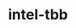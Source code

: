 ---
title: "intel-tbb"
layout: cache
categories: [package, develop]
meta: {"compilers": ["gcc@11.1.0", "gcc@11.4.0", "gcc@13.2.0", "intel-oneapi-compilers@2025.1.0"], "num_specs": 130, "num_specs_by_stack": {"data-vis-sdk": 20, "e4s": 41, "e4s-neoverse-v2": 13, "e4s-oneapi": 15, "e4s-rocm-external": 13, "hep": 13, "ml-linux-x86_64-cpu": 13, "ml-linux-x86_64-cuda": 15, "root": 130, "tutorial": 13}, "oss": ["ubuntu20.04", "ubuntu22.04", "ubuntu24.04"], "platforms": ["linux"], "stacks": ["data-vis-sdk", "e4s", "e4s-neoverse-v2", "e4s-oneapi", "e4s-rocm-external", "hep", "ml-linux-x86_64-cpu", "ml-linux-x86_64-cuda", "root", "tutorial"], "targets": ["neoverse_v2", "x86_64_v3"], "versions": ["2022.0.0"]}
spec_details: [{"compiler": "gcc@11.4.0", "hash": "23kal432jujfv4vb4mo3s4skvztlv24j", "os": "ubuntu22.04", "platform": "linux", "size": "-", "stacks": ["e4s", "root"], "target": "x86_64_v3", "variants": ["build_system=cmake", "build_type=Release", "cxxstd=default", "generator=make", "~ipo", "+shared", "+tm"], "versions": ["2022.0.0"]}, {"compiler": "gcc@11.4.0", "hash": "25nadrbea3c64f25stnikb5ilzqto7wj", "os": "ubuntu22.04", "platform": "linux", "size": "-", "stacks": ["hep", "root"], "target": "x86_64_v3", "variants": ["build_system=cmake", "build_type=Release", "cxxstd=default", "generator=make", "~ipo", "+shared", "+tm"], "versions": ["2022.0.0"]}, {"compiler": "gcc@11.4.0", "hash": "2iizxuyacjqid7u67seaf7giqa5d72ss", "os": "ubuntu22.04", "platform": "linux", "size": "-", "stacks": ["hep", "root"], "target": "x86_64_v3", "variants": ["build_system=cmake", "build_type=Release", "cxxstd=default", "generator=make", "~ipo", "+shared", "+tm"], "versions": ["2022.0.0"]}, {"compiler": "gcc@11.1.0", "hash": "2nzcgt46qnyzo46v27bkhakipt2awjgr", "os": "ubuntu20.04", "platform": "linux", "size": "-", "stacks": ["data-vis-sdk", "root"], "target": "x86_64_v3", "variants": ["build_system=cmake", "build_type=Release", "cxxstd=default", "generator=make", "~ipo", "+shared", "+tm"], "versions": ["2022.0.0"]}, {"compiler": "gcc@13.2.0", "hash": "2tdjutsivqmtqpsozo5lxmmwstywy4af", "os": "ubuntu24.04", "platform": "linux", "size": "-", "stacks": ["ml-linux-x86_64-cuda", "root"], "target": "x86_64_v3", "variants": ["build_system=cmake", "build_type=Release", "cxxstd=default", "generator=make", "~ipo", "+shared", "+tm"], "versions": ["2022.0.0"]}, {"compiler": "gcc@13.2.0", "hash": "2xike5riwxazg5jzq6rgdvjuhe7oth5q", "os": "ubuntu24.04", "platform": "linux", "size": "-", "stacks": ["ml-linux-x86_64-cuda", "root"], "target": "x86_64_v3", "variants": ["build_system=cmake", "build_type=Release", "cxxstd=default", "generator=make", "~ipo", "+shared", "+tm"], "versions": ["2022.0.0"]}, {"compiler": "gcc@11.4.0", "hash": "2ygeel6prcwr5ipbx4kynrx3xdrv5wuj", "os": "ubuntu22.04", "platform": "linux", "size": "-", "stacks": ["e4s-neoverse-v2", "root"], "target": "neoverse_v2", "variants": ["build_system=cmake", "build_type=Release", "cxxstd=default", "generator=make", "~ipo", "+shared", "+tm"], "versions": ["2022.0.0"]}, {"compiler": "intel-oneapi-compilers@2025.1.0", "hash": "33ctdaba3vgiqf4pffwnhzthyakrzv7x", "os": "ubuntu22.04", "platform": "linux", "size": "-", "stacks": ["e4s-oneapi", "root"], "target": "x86_64_v3", "variants": ["build_system=cmake", "build_type=Release", "cxxstd=default", "generator=make", "~ipo", "+shared", "+tm"], "versions": ["2022.0.0"]}, {"compiler": "gcc@11.4.0", "hash": "37ved2pkwt3iyvlq524cucelfog4igmc", "os": "ubuntu22.04", "platform": "linux", "size": "-", "stacks": ["e4s", "root"], "target": "x86_64_v3", "variants": ["build_system=cmake", "build_type=Release", "cxxstd=default", "generator=make", "~ipo", "+shared", "+tm"], "versions": ["2022.0.0"]}, {"compiler": "gcc@11.1.0", "hash": "4ahdtdpw3phpz4llrkq4iimkqtvatv7z", "os": "ubuntu20.04", "platform": "linux", "size": "-", "stacks": ["data-vis-sdk", "root"], "target": "x86_64_v3", "variants": ["build_system=cmake", "build_type=Release", "cxxstd=default", "generator=make", "~ipo", "+shared", "+tm"], "versions": ["2022.0.0"]}, {"compiler": "gcc@11.4.0", "hash": "4i2wqgttkgu6jlmd5sin35s2t5smrezp", "os": "ubuntu22.04", "platform": "linux", "size": "-", "stacks": ["hep", "root"], "target": "x86_64_v3", "variants": ["build_system=cmake", "build_type=Release", "cxxstd=default", "generator=make", "~ipo", "+shared", "+tm"], "versions": ["2022.0.0"]}, {"compiler": "gcc@11.4.0", "hash": "5qwwchchrmqmxri5fcnnu22pxpd32jgv", "os": "ubuntu22.04", "platform": "linux", "size": "-", "stacks": ["e4s", "root"], "target": "x86_64_v3", "variants": ["build_system=cmake", "build_type=Release", "cxxstd=default", "generator=make", "~ipo", "+shared", "+tm"], "versions": ["2022.0.0"]}, {"compiler": "gcc@11.1.0", "hash": "5rqjchwrevbtu4jpu2m42gnhbn3voovi", "os": "ubuntu20.04", "platform": "linux", "size": "-", "stacks": ["data-vis-sdk", "root"], "target": "x86_64_v3", "variants": ["build_system=cmake", "build_type=Release", "cxxstd=default", "generator=make", "~ipo", "+shared", "+tm"], "versions": ["2022.0.0"]}, {"compiler": "gcc@11.4.0", "hash": "6eynvoofzqd5fx7lzillfy7woohb4yky", "os": "ubuntu22.04", "platform": "linux", "size": "-", "stacks": ["e4s-neoverse-v2", "root"], "target": "neoverse_v2", "variants": ["build_system=cmake", "build_type=Release", "cxxstd=default", "generator=make", "~ipo", "+shared", "+tm"], "versions": ["2022.0.0"]}, {"compiler": "intel-oneapi-compilers@2025.1.0", "hash": "6fmq3ybhq67sawlxh4bnfxxq3lyugnxq", "os": "ubuntu22.04", "platform": "linux", "size": "-", "stacks": ["e4s-oneapi", "root"], "target": "x86_64_v3", "variants": ["build_system=cmake", "build_type=Release", "cxxstd=default", "generator=make", "~ipo", "+shared", "+tm"], "versions": ["2022.0.0"]}, {"compiler": "gcc@13.2.0", "hash": "6gvslcl2aybubzb2wo5yjdu3unvlqyv5", "os": "ubuntu24.04", "platform": "linux", "size": "-", "stacks": ["ml-linux-x86_64-cuda", "root"], "target": "x86_64_v3", "variants": ["build_system=cmake", "build_type=Release", "cxxstd=default", "generator=make", "~ipo", "+shared", "+tm"], "versions": ["2022.0.0"]}, {"compiler": "gcc@11.4.0", "hash": "6ic4fmhytfzi373l5tlnfaond7v4d5ah", "os": "ubuntu22.04", "platform": "linux", "size": "-", "stacks": ["e4s", "root"], "target": "x86_64_v3", "variants": ["build_system=cmake", "build_type=Release", "cxxstd=default", "generator=make", "~ipo", "+shared", "+tm"], "versions": ["2022.0.0"]}, {"compiler": "gcc@13.2.0", "hash": "6mx7yhkvkbrnqgc3yostl4c7zzobaz4s", "os": "ubuntu24.04", "platform": "linux", "size": "-", "stacks": ["ml-linux-x86_64-cpu", "root"], "target": "x86_64_v3", "variants": ["build_system=cmake", "build_type=Release", "cxxstd=default", "generator=make", "~ipo", "+shared", "+tm"], "versions": ["2022.0.0"]}, {"compiler": "gcc@11.4.0", "hash": "6yjxlcjrk7vde7p3lfnayqebank3hjxc", "os": "ubuntu22.04", "platform": "linux", "size": "-", "stacks": ["e4s", "root"], "target": "x86_64_v3", "variants": ["build_system=cmake", "build_type=Release", "cxxstd=default", "generator=make", "~ipo", "+shared", "+tm"], "versions": ["2022.0.0"]}, {"compiler": "gcc@13.2.0", "hash": "72xgctuzxjpl5v2aeehznelpyblvawvy", "os": "ubuntu24.04", "platform": "linux", "size": "-", "stacks": ["ml-linux-x86_64-cuda", "root"], "target": "x86_64_v3", "variants": ["build_system=cmake", "build_type=Release", "cxxstd=default", "generator=make", "~ipo", "+shared", "+tm"], "versions": ["2022.0.0"]}, {"compiler": "gcc@11.4.0", "hash": "73k7wgbxn5humdwl7vbbsmvzrtlz7up4", "os": "ubuntu22.04", "platform": "linux", "size": "-", "stacks": ["e4s", "e4s-rocm-external", "root", "tutorial"], "target": "x86_64_v3", "variants": ["build_system=cmake", "build_type=Release", "cxxstd=default", "generator=make", "~ipo", "+shared", "+tm"], "versions": ["2022.0.0"]}, {"compiler": "gcc@11.1.0", "hash": "7o3pjey554fzcbhhgyycxfwjy3lxjeum", "os": "ubuntu20.04", "platform": "linux", "size": "-", "stacks": ["data-vis-sdk", "root"], "target": "x86_64_v3", "variants": ["build_system=cmake", "build_type=Release", "cxxstd=default", "generator=make", "~ipo", "+shared", "+tm"], "versions": ["2022.0.0"]}, {"compiler": "gcc@11.4.0", "hash": "7obcwlbbz662caqckhw4xzp372gloxy5", "os": "ubuntu22.04", "platform": "linux", "size": "-", "stacks": ["e4s", "root"], "target": "x86_64_v3", "variants": ["build_system=cmake", "build_type=Release", "cxxstd=default", "generator=make", "~ipo", "+shared", "+tm"], "versions": ["2022.0.0"]}, {"compiler": "gcc@11.4.0", "hash": "a2tg4aas253f6zauzjfkcyn556btnhn2", "os": "ubuntu22.04", "platform": "linux", "size": "-", "stacks": ["e4s", "root"], "target": "x86_64_v3", "variants": ["build_system=cmake", "build_type=Release", "cxxstd=default", "generator=make", "~ipo", "+shared", "+tm"], "versions": ["2022.0.0"]}, {"compiler": "gcc@11.4.0", "hash": "aguk5z6g5wgr55tzpa7bi6huuvxs2v2h", "os": "ubuntu22.04", "platform": "linux", "size": "-", "stacks": ["e4s", "e4s-rocm-external", "root", "tutorial"], "target": "x86_64_v3", "variants": ["build_system=cmake", "build_type=Release", "cxxstd=default", "generator=make", "~ipo", "+shared", "+tm"], "versions": ["2022.0.0"]}, {"compiler": "gcc@11.4.0", "hash": "amryawtsr4a2jud6zodfqhpihuvwe7g4", "os": "ubuntu22.04", "platform": "linux", "size": "-", "stacks": ["e4s", "root"], "target": "x86_64_v3", "variants": ["build_system=cmake", "build_type=Release", "cxxstd=default", "generator=make", "~ipo", "+shared", "+tm"], "versions": ["2022.0.0"]}, {"compiler": "gcc@11.1.0", "hash": "b3yyryriqzdgy5cehqibccfjopl7jsu3", "os": "ubuntu20.04", "platform": "linux", "size": "-", "stacks": ["data-vis-sdk", "root"], "target": "x86_64_v3", "variants": ["build_system=cmake", "build_type=Release", "cxxstd=default", "generator=make", "~ipo", "+shared", "+tm"], "versions": ["2022.0.0"]}, {"compiler": "gcc@11.4.0", "hash": "bgw7emx2tkdqjosqmgcv2bul3pdb47pj", "os": "ubuntu22.04", "platform": "linux", "size": "-", "stacks": ["e4s-neoverse-v2", "root"], "target": "neoverse_v2", "variants": ["build_system=cmake", "build_type=Release", "cxxstd=default", "generator=make", "~ipo", "+shared", "+tm"], "versions": ["2022.0.0"]}, {"compiler": "gcc@13.2.0", "hash": "bhfngpqa4dyqrxyoz2uzvszhpm5cndbu", "os": "ubuntu24.04", "platform": "linux", "size": "-", "stacks": ["ml-linux-x86_64-cpu", "root"], "target": "x86_64_v3", "variants": ["build_system=cmake", "build_type=Release", "cxxstd=default", "generator=make", "~ipo", "+shared", "+tm"], "versions": ["2022.0.0"]}, {"compiler": "gcc@11.4.0", "hash": "bm2zptdbmkykh2rqjuqmwefgt5inmtjd", "os": "ubuntu22.04", "platform": "linux", "size": "-", "stacks": ["e4s", "root"], "target": "x86_64_v3", "variants": ["build_system=cmake", "build_type=Release", "cxxstd=default", "generator=make", "~ipo", "+shared", "+tm"], "versions": ["2022.0.0"]}, {"compiler": "gcc@11.4.0", "hash": "bm7e5wpdirsmpacsbdudgmzgfnci37wh", "os": "ubuntu22.04", "platform": "linux", "size": "-", "stacks": ["hep", "root"], "target": "x86_64_v3", "variants": ["build_system=cmake", "build_type=Release", "cxxstd=default", "generator=make", "~ipo", "+shared", "+tm"], "versions": ["2022.0.0"]}, {"compiler": "gcc@11.4.0", "hash": "bte6oq3smwpq5njp3i4avxgqzh56ooxg", "os": "ubuntu22.04", "platform": "linux", "size": "-", "stacks": ["e4s-neoverse-v2", "root"], "target": "neoverse_v2", "variants": ["build_system=cmake", "build_type=Release", "cxxstd=default", "generator=make", "~ipo", "+shared", "+tm"], "versions": ["2022.0.0"]}, {"compiler": "gcc@11.4.0", "hash": "c6m6hw2jjlxz23k7e3rahyxuz25apg3l", "os": "ubuntu22.04", "platform": "linux", "size": "-", "stacks": ["e4s", "e4s-rocm-external", "root", "tutorial"], "target": "x86_64_v3", "variants": ["build_system=cmake", "build_type=Release", "cxxstd=default", "generator=make", "~ipo", "+shared", "+tm"], "versions": ["2022.0.0"]}, {"compiler": "gcc@11.4.0", "hash": "crrrxbkeyxs6amtkzaxbae3bgyuu7cxj", "os": "ubuntu22.04", "platform": "linux", "size": "-", "stacks": ["hep", "root"], "target": "x86_64_v3", "variants": ["build_system=cmake", "build_type=Release", "cxxstd=default", "generator=make", "~ipo", "+shared", "+tm"], "versions": ["2022.0.0"]}, {"compiler": "gcc@11.4.0", "hash": "ddzp76kmsjg47k5e5ny5wzaxxoxecxlx", "os": "ubuntu22.04", "platform": "linux", "size": "-", "stacks": ["hep", "root"], "target": "x86_64_v3", "variants": ["build_system=cmake", "build_type=Release", "cxxstd=default", "generator=make", "~ipo", "+shared", "+tm"], "versions": ["2022.0.0"]}, {"compiler": "gcc@11.4.0", "hash": "deugmsrw2izicaqz7kda4qbtnril5r7u", "os": "ubuntu22.04", "platform": "linux", "size": "-", "stacks": ["e4s", "root"], "target": "x86_64_v3", "variants": ["build_system=cmake", "build_type=Release", "cxxstd=default", "generator=make", "~ipo", "+shared", "+tm"], "versions": ["2022.0.0"]}, {"compiler": "intel-oneapi-compilers@2025.1.0", "hash": "dpaw6leye4qelcz5btpuh3ukbqpp6ioc", "os": "ubuntu22.04", "platform": "linux", "size": "-", "stacks": ["e4s-oneapi", "root"], "target": "x86_64_v3", "variants": ["build_system=cmake", "build_type=Release", "cxxstd=default", "generator=make", "~ipo", "+shared", "+tm"], "versions": ["2022.0.0"]}, {"compiler": "gcc@11.1.0", "hash": "eemoxjyq4xmzjrv4pql62bloiadwbd36", "os": "ubuntu20.04", "platform": "linux", "size": "-", "stacks": ["data-vis-sdk", "root"], "target": "x86_64_v3", "variants": ["build_system=cmake", "build_type=Release", "cxxstd=default", "generator=make", "~ipo", "+shared", "+tm"], "versions": ["2022.0.0"]}, {"compiler": "gcc@13.2.0", "hash": "eohh2yc2gqtgjhgqh7xtoqb43yfri4z5", "os": "ubuntu24.04", "platform": "linux", "size": "-", "stacks": ["ml-linux-x86_64-cuda", "root"], "target": "x86_64_v3", "variants": ["build_system=cmake", "build_type=Release", "cxxstd=default", "generator=make", "~ipo", "+shared", "+tm"], "versions": ["2022.0.0"]}, {"compiler": "gcc@11.1.0", "hash": "fnt3gqqbrh5bwfhnetu45cxnwcv5arwf", "os": "ubuntu20.04", "platform": "linux", "size": "-", "stacks": ["data-vis-sdk", "root"], "target": "x86_64_v3", "variants": ["build_system=cmake", "build_type=Release", "cxxstd=default", "generator=make", "~ipo", "+shared", "+tm"], "versions": ["2022.0.0"]}, {"compiler": "gcc@13.2.0", "hash": "g5ujkzkpewdr5uxupk7c2wtxnpce5nx5", "os": "ubuntu24.04", "platform": "linux", "size": "-", "stacks": ["ml-linux-x86_64-cuda", "root"], "target": "x86_64_v3", "variants": ["build_system=cmake", "build_type=Release", "cxxstd=default", "generator=make", "~ipo", "+shared", "+tm"], "versions": ["2022.0.0"]}, {"compiler": "gcc@11.4.0", "hash": "gqn5rhj66xfsny3mccpxoijp4pozz3ke", "os": "ubuntu22.04", "platform": "linux", "size": "-", "stacks": ["e4s", "e4s-rocm-external", "root", "tutorial"], "target": "x86_64_v3", "variants": ["build_system=cmake", "build_type=Release", "cxxstd=default", "generator=make", "~ipo", "+shared", "+tm"], "versions": ["2022.0.0"]}, {"compiler": "intel-oneapi-compilers@2025.1.0", "hash": "hean537vnqn7zn3febuzb2mmzgcnmbvy", "os": "ubuntu22.04", "platform": "linux", "size": "-", "stacks": ["e4s-oneapi", "root"], "target": "x86_64_v3", "variants": ["build_system=cmake", "build_type=Release", "cxxstd=default", "generator=make", "~ipo", "+shared", "+tm"], "versions": ["2022.0.0"]}, {"compiler": "gcc@11.4.0", "hash": "hjmbssa6mq6hcdtmnmeblpyloomtif6c", "os": "ubuntu22.04", "platform": "linux", "size": "-", "stacks": ["e4s", "root"], "target": "x86_64_v3", "variants": ["build_system=cmake", "build_type=Release", "cxxstd=default", "generator=make", "~ipo", "+shared", "+tm"], "versions": ["2022.0.0"]}, {"compiler": "gcc@11.4.0", "hash": "ho7pswxddxms3wlixzemzqjpv3gybldw", "os": "ubuntu22.04", "platform": "linux", "size": "-", "stacks": ["hep", "root"], "target": "x86_64_v3", "variants": ["build_system=cmake", "build_type=Release", "cxxstd=default", "generator=make", "~ipo", "+shared", "+tm"], "versions": ["2022.0.0"]}, {"compiler": "gcc@11.4.0", "hash": "hoaykdu6suhrwv4bgvuzzghojjr2tprn", "os": "ubuntu22.04", "platform": "linux", "size": "-", "stacks": ["e4s", "e4s-rocm-external", "root", "tutorial"], "target": "x86_64_v3", "variants": ["build_system=cmake", "build_type=Release", "cxxstd=default", "generator=make", "~ipo", "+shared", "+tm"], "versions": ["2022.0.0"]}, {"compiler": "intel-oneapi-compilers@2025.1.0", "hash": "hqp7pknlaqkj3xkfjmu4vm4ezy2p2z3k", "os": "ubuntu22.04", "platform": "linux", "size": "-", "stacks": ["e4s-oneapi", "root"], "target": "x86_64_v3", "variants": ["build_system=cmake", "build_type=Release", "cxxstd=default", "generator=make", "~ipo", "+shared", "+tm"], "versions": ["2022.0.0"]}, {"compiler": "gcc@11.4.0", "hash": "hs4hjoutdacyl6kxeoaibdssj4kieent", "os": "ubuntu22.04", "platform": "linux", "size": "-", "stacks": ["e4s", "e4s-rocm-external", "root", "tutorial"], "target": "x86_64_v3", "variants": ["build_system=cmake", "build_type=Release", "cxxstd=default", "generator=make", "~ipo", "+shared", "+tm"], "versions": ["2022.0.0"]}, {"compiler": "gcc@11.4.0", "hash": "inayjuyhf4ncamciemunfhoazib3bajk", "os": "ubuntu22.04", "platform": "linux", "size": "-", "stacks": ["e4s", "root"], "target": "x86_64_v3", "variants": ["build_system=cmake", "build_type=Release", "cxxstd=default", "generator=make", "~ipo", "+shared", "+tm"], "versions": ["2022.0.0"]}, {"compiler": "gcc@13.2.0", "hash": "iqondpulppsqgv3ntgprpuahskmhn5fj", "os": "ubuntu24.04", "platform": "linux", "size": "-", "stacks": ["ml-linux-x86_64-cpu", "root"], "target": "x86_64_v3", "variants": ["build_system=cmake", "build_type=Release", "cxxstd=default", "generator=make", "~ipo", "+shared", "+tm"], "versions": ["2022.0.0"]}, {"compiler": "gcc@11.4.0", "hash": "j3bghae3nws37yfrqvshyncx27u3jyhq", "os": "ubuntu22.04", "platform": "linux", "size": "-", "stacks": ["e4s", "e4s-rocm-external", "root", "tutorial"], "target": "x86_64_v3", "variants": ["build_system=cmake", "build_type=Release", "cxxstd=default", "generator=make", "~ipo", "+shared", "+tm"], "versions": ["2022.0.0"]}, {"compiler": "intel-oneapi-compilers@2025.1.0", "hash": "j7irohqa4gm3oraycwbohih3k4ei5ejv", "os": "ubuntu22.04", "platform": "linux", "size": "-", "stacks": ["e4s-oneapi", "root"], "target": "x86_64_v3", "variants": ["build_system=cmake", "build_type=Release", "cxxstd=default", "generator=make", "~ipo", "+shared", "+tm"], "versions": ["2022.0.0"]}, {"compiler": "gcc@13.2.0", "hash": "jc54ex5loo2wxldrqv77hrsyuskxee32", "os": "ubuntu24.04", "platform": "linux", "size": "-", "stacks": ["ml-linux-x86_64-cuda", "root"], "target": "x86_64_v3", "variants": ["build_system=cmake", "build_type=Release", "cxxstd=default", "generator=make", "~ipo", "+shared", "+tm"], "versions": ["2022.0.0"]}, {"compiler": "gcc@11.1.0", "hash": "jdotbabittwp3jxwb7un7v22ycjqqkb4", "os": "ubuntu20.04", "platform": "linux", "size": "-", "stacks": ["data-vis-sdk", "root"], "target": "x86_64_v3", "variants": ["build_system=cmake", "build_type=Release", "cxxstd=default", "generator=make", "~ipo", "+shared", "+tm"], "versions": ["2022.0.0"]}, {"compiler": "gcc@11.4.0", "hash": "jeyvm6hb4wjh5ss2whqyrxs623d23idm", "os": "ubuntu22.04", "platform": "linux", "size": "-", "stacks": ["e4s", "root"], "target": "x86_64_v3", "variants": ["build_system=cmake", "build_type=Release", "cxxstd=default", "generator=make", "~ipo", "+shared", "+tm"], "versions": ["2022.0.0"]}, {"compiler": "gcc@13.2.0", "hash": "jpnygjipdfxfmb2pe5q7jhvaqg3q2fje", "os": "ubuntu24.04", "platform": "linux", "size": "-", "stacks": ["ml-linux-x86_64-cpu", "root"], "target": "x86_64_v3", "variants": ["build_system=cmake", "build_type=Release", "cxxstd=default", "generator=make", "~ipo", "+shared", "+tm"], "versions": ["2022.0.0"]}, {"compiler": "gcc@11.4.0", "hash": "k5wfawtnscdp723xjxgtat4nvcxhf2wb", "os": "ubuntu22.04", "platform": "linux", "size": "-", "stacks": ["e4s", "e4s-rocm-external", "root", "tutorial"], "target": "x86_64_v3", "variants": ["build_system=cmake", "build_type=Release", "cxxstd=default", "generator=make", "~ipo", "+shared", "+tm"], "versions": ["2022.0.0"]}, {"compiler": "intel-oneapi-compilers@2025.1.0", "hash": "kf5t2p7fdlq2cbzlqvzdrcomzytbba73", "os": "ubuntu22.04", "platform": "linux", "size": "-", "stacks": ["e4s-oneapi", "root"], "target": "x86_64_v3", "variants": ["build_system=cmake", "build_type=Release", "cxxstd=default", "generator=make", "~ipo", "+shared", "+tm"], "versions": ["2022.0.0"]}, {"compiler": "gcc@11.1.0", "hash": "km42q2f6bs2d6ytckf2iz3nuoos2esrq", "os": "ubuntu20.04", "platform": "linux", "size": "-", "stacks": ["data-vis-sdk", "root"], "target": "x86_64_v3", "variants": ["build_system=cmake", "build_type=Release", "cxxstd=default", "generator=make", "~ipo", "+shared", "+tm"], "versions": ["2022.0.0"]}, {"compiler": "gcc@11.1.0", "hash": "kmvcm5u4tnwukbgm5viyb3uzpniwzpfd", "os": "ubuntu20.04", "platform": "linux", "size": "-", "stacks": ["data-vis-sdk", "root"], "target": "x86_64_v3", "variants": ["build_system=cmake", "build_type=Release", "cxxstd=default", "generator=make", "~ipo", "+shared", "+tm"], "versions": ["2022.0.0"]}, {"compiler": "gcc@11.1.0", "hash": "kn36rvh2sihtgvprxhx5dvzhxf6ua37e", "os": "ubuntu20.04", "platform": "linux", "size": "-", "stacks": ["data-vis-sdk", "root"], "target": "x86_64_v3", "variants": ["build_system=cmake", "build_type=Release", "cxxstd=default", "generator=make", "~ipo", "+shared", "+tm"], "versions": ["2022.0.0"]}, {"compiler": "gcc@13.2.0", "hash": "kt3tof4fyj7npwnmibcmp2hlpmn2nutb", "os": "ubuntu24.04", "platform": "linux", "size": "-", "stacks": ["ml-linux-x86_64-cpu", "root"], "target": "x86_64_v3", "variants": ["build_system=cmake", "build_type=Release", "cxxstd=default", "generator=make", "~ipo", "+shared", "+tm"], "versions": ["2022.0.0"]}, {"compiler": "gcc@11.1.0", "hash": "l2bidfwblyeelsgt5rq4odgt6lk7w3vr", "os": "ubuntu20.04", "platform": "linux", "size": "-", "stacks": ["data-vis-sdk", "root"], "target": "x86_64_v3", "variants": ["build_system=cmake", "build_type=Release", "cxxstd=default", "generator=make", "~ipo", "+shared", "+tm"], "versions": ["2022.0.0"]}, {"compiler": "gcc@13.2.0", "hash": "l6lmplmugxdgszkro5v5kjddbyqizf3o", "os": "ubuntu24.04", "platform": "linux", "size": "-", "stacks": ["ml-linux-x86_64-cpu", "root"], "target": "x86_64_v3", "variants": ["build_system=cmake", "build_type=Release", "cxxstd=default", "generator=make", "~ipo", "+shared", "+tm"], "versions": ["2022.0.0"]}, {"compiler": "gcc@13.2.0", "hash": "lfnrhu5654ikso3gbrkwls7onugdtlrb", "os": "ubuntu24.04", "platform": "linux", "size": "-", "stacks": ["ml-linux-x86_64-cpu", "root"], "target": "x86_64_v3", "variants": ["build_system=cmake", "build_type=Release", "cxxstd=default", "generator=make", "~ipo", "+shared", "+tm"], "versions": ["2022.0.0"]}, {"compiler": "gcc@11.4.0", "hash": "ligizussssdcmwdsfuxt32srqv5ctkb3", "os": "ubuntu22.04", "platform": "linux", "size": "-", "stacks": ["hep", "root"], "target": "x86_64_v3", "variants": ["build_system=cmake", "build_type=Release", "cxxstd=default", "generator=make", "~ipo", "+shared", "+tm"], "versions": ["2022.0.0"]}, {"compiler": "gcc@11.4.0", "hash": "ljfsw7mfshjfvp5kkmff5gmpqkcgfkup", "os": "ubuntu22.04", "platform": "linux", "size": "-", "stacks": ["e4s", "e4s-rocm-external", "root", "tutorial"], "target": "x86_64_v3", "variants": ["build_system=cmake", "build_type=Release", "cxxstd=default", "generator=make", "~ipo", "+shared", "+tm"], "versions": ["2022.0.0"]}, {"compiler": "gcc@11.4.0", "hash": "lm2v3ibk3xcfk74gu4ruuin72jl3c6ta", "os": "ubuntu22.04", "platform": "linux", "size": "-", "stacks": ["e4s-neoverse-v2", "root"], "target": "neoverse_v2", "variants": ["build_system=cmake", "build_type=Release", "cxxstd=default", "generator=make", "~ipo", "+shared", "+tm"], "versions": ["2022.0.0"]}, {"compiler": "gcc@11.4.0", "hash": "lqrxdf2icudluykp4e6nyhfaeywlaods", "os": "ubuntu22.04", "platform": "linux", "size": "-", "stacks": ["e4s-neoverse-v2", "root"], "target": "neoverse_v2", "variants": ["build_system=cmake", "build_type=Release", "cxxstd=default", "generator=make", "~ipo", "+shared", "+tm"], "versions": ["2022.0.0"]}, {"compiler": "intel-oneapi-compilers@2025.1.0", "hash": "lu6ixjrtccdguuw73tpe36q6d5heufci", "os": "ubuntu22.04", "platform": "linux", "size": "-", "stacks": ["e4s-oneapi", "root"], "target": "x86_64_v3", "variants": ["build_system=cmake", "build_type=Release", "cxxstd=default", "generator=make", "~ipo", "+shared", "+tm"], "versions": ["2022.0.0"]}, {"compiler": "gcc@11.4.0", "hash": "luslwr366qiobes37ktytqbqplth5g72", "os": "ubuntu22.04", "platform": "linux", "size": "-", "stacks": ["e4s", "root"], "target": "x86_64_v3", "variants": ["build_system=cmake", "build_type=Release", "cxxstd=default", "generator=make", "~ipo", "+shared", "+tm"], "versions": ["2022.0.0"]}, {"compiler": "gcc@11.4.0", "hash": "mgsvp4yc24n5v6cg7xybmh7mrjzvha4b", "os": "ubuntu22.04", "platform": "linux", "size": "-", "stacks": ["e4s", "root"], "target": "x86_64_v3", "variants": ["build_system=cmake", "build_type=Release", "cxxstd=default", "generator=make", "~ipo", "+shared", "+tm"], "versions": ["2022.0.0"]}, {"compiler": "gcc@11.1.0", "hash": "mln3ouskfumdres4ku5jgszeeg7ngry2", "os": "ubuntu20.04", "platform": "linux", "size": "-", "stacks": ["data-vis-sdk", "root"], "target": "x86_64_v3", "variants": ["build_system=cmake", "build_type=Release", "cxxstd=default", "generator=make", "~ipo", "+shared", "+tm"], "versions": ["2022.0.0"]}, {"compiler": "gcc@11.1.0", "hash": "mssisenkvdslc326qqjezx7lukiu26oj", "os": "ubuntu20.04", "platform": "linux", "size": "-", "stacks": ["data-vis-sdk", "root"], "target": "x86_64_v3", "variants": ["build_system=cmake", "build_type=Release", "cxxstd=default", "generator=make", "~ipo", "+shared", "+tm"], "versions": ["2022.0.0"]}, {"compiler": "gcc@13.2.0", "hash": "ngbgqec7rneoxymhfnml7i4fi4xbsc3u", "os": "ubuntu24.04", "platform": "linux", "size": "-", "stacks": ["ml-linux-x86_64-cpu", "root"], "target": "x86_64_v3", "variants": ["build_system=cmake", "build_type=Release", "cxxstd=default", "generator=make", "~ipo", "+shared", "+tm"], "versions": ["2022.0.0"]}, {"compiler": "intel-oneapi-compilers@2025.1.0", "hash": "nhf6y7tom3zkpqvockxz2gjb7hfaca6d", "os": "ubuntu22.04", "platform": "linux", "size": "-", "stacks": ["e4s-oneapi", "root"], "target": "x86_64_v3", "variants": ["build_system=cmake", "build_type=Release", "cxxstd=default", "generator=make", "~ipo", "+shared", "+tm"], "versions": ["2022.0.0"]}, {"compiler": "gcc@11.4.0", "hash": "nvioseiec6pkpywd43uehfvc2naxgti4", "os": "ubuntu22.04", "platform": "linux", "size": "-", "stacks": ["e4s", "root"], "target": "x86_64_v3", "variants": ["build_system=cmake", "build_type=Release", "cxxstd=default", "generator=make", "~ipo", "+shared", "+tm"], "versions": ["2022.0.0"]}, {"compiler": "gcc@11.1.0", "hash": "nwsk3xguaegan6mtc65isj4ppih7kugi", "os": "ubuntu20.04", "platform": "linux", "size": "-", "stacks": ["data-vis-sdk", "root"], "target": "x86_64_v3", "variants": ["build_system=cmake", "build_type=Release", "cxxstd=default", "generator=make", "~ipo", "+shared", "+tm"], "versions": ["2022.0.0"]}, {"compiler": "gcc@11.4.0", "hash": "o5fxkcuz7tisejy7ttgqpnxle3zleuxz", "os": "ubuntu22.04", "platform": "linux", "size": "-", "stacks": ["e4s", "root"], "target": "x86_64_v3", "variants": ["build_system=cmake", "build_type=Release", "cxxstd=default", "generator=make", "~ipo", "+shared", "+tm"], "versions": ["2022.0.0"]}, {"compiler": "gcc@11.4.0", "hash": "ooxwpptqnndga37ydv2euvrhiupx2epn", "os": "ubuntu22.04", "platform": "linux", "size": "-", "stacks": ["e4s", "root"], "target": "x86_64_v3", "variants": ["build_system=cmake", "build_type=Release", "cxxstd=default", "generator=make", "~ipo", "+shared", "+tm"], "versions": ["2022.0.0"]}, {"compiler": "gcc@13.2.0", "hash": "ovxn67dyi7d7edvvv7keaq5tl7s5rwhm", "os": "ubuntu24.04", "platform": "linux", "size": "-", "stacks": ["ml-linux-x86_64-cpu", "root"], "target": "x86_64_v3", "variants": ["build_system=cmake", "build_type=Release", "cxxstd=default", "generator=make", "~ipo", "+shared", "+tm"], "versions": ["2022.0.0"]}, {"compiler": "gcc@13.2.0", "hash": "p4abdtrixiiwpb7f3gtyz57qwmpe24xc", "os": "ubuntu24.04", "platform": "linux", "size": "-", "stacks": ["ml-linux-x86_64-cuda", "root"], "target": "x86_64_v3", "variants": ["build_system=cmake", "build_type=Release", "cxxstd=default", "generator=make", "~ipo", "+shared", "+tm"], "versions": ["2022.0.0"]}, {"compiler": "gcc@11.4.0", "hash": "pabdtbd2gvvhgod5ifzrmiorkz3zsbek", "os": "ubuntu22.04", "platform": "linux", "size": "-", "stacks": ["e4s", "e4s-rocm-external", "root", "tutorial"], "target": "x86_64_v3", "variants": ["build_system=cmake", "build_type=Release", "cxxstd=default", "generator=make", "~ipo", "+shared", "+tm"], "versions": ["2022.0.0"]}, {"compiler": "gcc@11.4.0", "hash": "q6k6gkuwogusqthdo2whqff5mer4tyn3", "os": "ubuntu22.04", "platform": "linux", "size": "-", "stacks": ["hep", "root"], "target": "x86_64_v3", "variants": ["build_system=cmake", "build_type=Release", "cxxstd=default", "generator=make", "~ipo", "+shared", "+tm"], "versions": ["2022.0.0"]}, {"compiler": "gcc@11.4.0", "hash": "q6yjkemoxyazm44hprnk3sodi3anwmne", "os": "ubuntu22.04", "platform": "linux", "size": "-", "stacks": ["e4s", "root"], "target": "x86_64_v3", "variants": ["build_system=cmake", "build_type=Release", "cxxstd=default", "generator=make", "~ipo", "+shared", "+tm"], "versions": ["2022.0.0"]}, {"compiler": "gcc@11.4.0", "hash": "qaj6tptjygu7wysrk2n4dmx7f6vcmt3s", "os": "ubuntu22.04", "platform": "linux", "size": "-", "stacks": ["e4s", "root"], "target": "x86_64_v3", "variants": ["build_system=cmake", "build_type=Release", "cxxstd=default", "generator=make", "~ipo", "+shared", "+tm"], "versions": ["2022.0.0"]}, {"compiler": "gcc@13.2.0", "hash": "qakamavlc7rqsm3lfjotlft5iw4md254", "os": "ubuntu24.04", "platform": "linux", "size": "-", "stacks": ["ml-linux-x86_64-cpu", "root"], "target": "x86_64_v3", "variants": ["build_system=cmake", "build_type=Release", "cxxstd=default", "generator=make", "~ipo", "+shared", "+tm"], "versions": ["2022.0.0"]}, {"compiler": "gcc@11.4.0", "hash": "qe5rc5px5rbe2zvomq3qvsaznj6p6sob", "os": "ubuntu22.04", "platform": "linux", "size": "-", "stacks": ["e4s-neoverse-v2", "root"], "target": "neoverse_v2", "variants": ["build_system=cmake", "build_type=Release", "cxxstd=default", "generator=make", "~ipo", "+shared", "+tm"], "versions": ["2022.0.0"]}, {"compiler": "intel-oneapi-compilers@2025.1.0", "hash": "qglwzrran73mmggsy3ufczlm52tdwfms", "os": "ubuntu22.04", "platform": "linux", "size": "-", "stacks": ["e4s-oneapi", "root"], "target": "x86_64_v3", "variants": ["build_system=cmake", "build_type=Release", "cxxstd=default", "generator=make", "~ipo", "+shared", "+tm"], "versions": ["2022.0.0"]}, {"compiler": "gcc@13.2.0", "hash": "qmp6zoxifojbzvjmfky2jlqzrun3qmhc", "os": "ubuntu24.04", "platform": "linux", "size": "-", "stacks": ["ml-linux-x86_64-cuda", "root"], "target": "x86_64_v3", "variants": ["build_system=cmake", "build_type=Release", "cxxstd=default", "generator=make", "~ipo", "+shared", "+tm"], "versions": ["2022.0.0"]}, {"compiler": "gcc@11.4.0", "hash": "qmx6g3lkgvumfzrtqrni4le545zgrjer", "os": "ubuntu22.04", "platform": "linux", "size": "-", "stacks": ["e4s-neoverse-v2", "root"], "target": "neoverse_v2", "variants": ["build_system=cmake", "build_type=Release", "cxxstd=default", "generator=make", "~ipo", "+shared", "+tm"], "versions": ["2022.0.0"]}, {"compiler": "gcc@13.2.0", "hash": "qqdoreccpxfmuurbprqjnnbzevvkc5to", "os": "ubuntu24.04", "platform": "linux", "size": "-", "stacks": ["ml-linux-x86_64-cpu", "root"], "target": "x86_64_v3", "variants": ["build_system=cmake", "build_type=Release", "cxxstd=default", "generator=make", "~ipo", "+shared", "+tm"], "versions": ["2022.0.0"]}, {"compiler": "gcc@11.4.0", "hash": "qsfxmnmxiyzpuktpmthvtk7tjhlsk46w", "os": "ubuntu22.04", "platform": "linux", "size": "-", "stacks": ["e4s", "e4s-rocm-external", "root", "tutorial"], "target": "x86_64_v3", "variants": ["build_system=cmake", "build_type=Release", "cxxstd=default", "generator=make", "~ipo", "+shared", "+tm"], "versions": ["2022.0.0"]}, {"compiler": "gcc@13.2.0", "hash": "qufvrqyzxwxlvfnzgqjusarwetsgrk7l", "os": "ubuntu24.04", "platform": "linux", "size": "-", "stacks": ["ml-linux-x86_64-cuda", "root"], "target": "x86_64_v3", "variants": ["build_system=cmake", "build_type=Release", "cxxstd=default", "generator=make", "~ipo", "+shared", "+tm"], "versions": ["2022.0.0"]}, {"compiler": "intel-oneapi-compilers@2025.1.0", "hash": "r6bbkg72ojtidfbhu7itnhb57gtzsiyb", "os": "ubuntu22.04", "platform": "linux", "size": "-", "stacks": ["e4s-oneapi", "root"], "target": "x86_64_v3", "variants": ["build_system=cmake", "build_type=Release", "cxxstd=default", "generator=make", "~ipo", "+shared", "+tm"], "versions": ["2022.0.0"]}, {"compiler": "intel-oneapi-compilers@2025.1.0", "hash": "raxlewbhmcxlixikfbiqhrcgpeux2lte", "os": "ubuntu22.04", "platform": "linux", "size": "-", "stacks": ["e4s-oneapi", "root"], "target": "x86_64_v3", "variants": ["build_system=cmake", "build_type=Release", "cxxstd=default", "generator=make", "~ipo", "+shared", "+tm"], "versions": ["2022.0.0"]}, {"compiler": "gcc@11.1.0", "hash": "rbsa7ctnurg5u2bhz425ym5rzymrnwsa", "os": "ubuntu20.04", "platform": "linux", "size": "-", "stacks": ["data-vis-sdk", "root"], "target": "x86_64_v3", "variants": ["build_system=cmake", "build_type=Release", "cxxstd=default", "generator=make", "~ipo", "+shared", "+tm"], "versions": ["2022.0.0"]}, {"compiler": "gcc@11.4.0", "hash": "rgtglkoqpfbtwu3wyeqq2uh3h6njilsh", "os": "ubuntu22.04", "platform": "linux", "size": "-", "stacks": ["hep", "root"], "target": "x86_64_v3", "variants": ["build_system=cmake", "build_type=Release", "cxxstd=default", "generator=make", "~ipo", "+shared", "+tm"], "versions": ["2022.0.0"]}, {"compiler": "gcc@11.4.0", "hash": "rldmsvkbwc62w7gkcvout6o5ydy7dxb4", "os": "ubuntu22.04", "platform": "linux", "size": "-", "stacks": ["e4s", "root"], "target": "x86_64_v3", "variants": ["build_system=cmake", "build_type=Release", "cxxstd=default", "generator=make", "~ipo", "+shared", "+tm"], "versions": ["2022.0.0"]}, {"compiler": "gcc@11.4.0", "hash": "ssgnhhkvejwnpca3zymvzs6navs4ziyi", "os": "ubuntu22.04", "platform": "linux", "size": "-", "stacks": ["e4s", "root"], "target": "x86_64_v3", "variants": ["build_system=cmake", "build_type=Release", "cxxstd=default", "generator=make", "~ipo", "+shared", "+tm"], "versions": ["2022.0.0"]}, {"compiler": "intel-oneapi-compilers@2025.1.0", "hash": "sztvjzegryip2jitxg7b2x3kt7zd4kte", "os": "ubuntu22.04", "platform": "linux", "size": "-", "stacks": ["e4s-oneapi", "root"], "target": "x86_64_v3", "variants": ["build_system=cmake", "build_type=Release", "cxxstd=default", "generator=make", "~ipo", "+shared", "+tm"], "versions": ["2022.0.0"]}, {"compiler": "gcc@11.4.0", "hash": "t56a2ufjxhepwmmdyek6ru5chopyeirk", "os": "ubuntu22.04", "platform": "linux", "size": "-", "stacks": ["e4s", "root"], "target": "x86_64_v3", "variants": ["build_system=cmake", "build_type=Release", "cxxstd=default", "generator=make", "~ipo", "+shared", "+tm"], "versions": ["2022.0.0"]}, {"compiler": "gcc@11.4.0", "hash": "trlo6eaiegfsdw4aegen4yjcss2p4p7m", "os": "ubuntu22.04", "platform": "linux", "size": "-", "stacks": ["e4s-neoverse-v2", "root"], "target": "neoverse_v2", "variants": ["build_system=cmake", "build_type=Release", "cxxstd=default", "generator=make", "~ipo", "+shared", "+tm"], "versions": ["2022.0.0"]}, {"compiler": "gcc@11.4.0", "hash": "u3a3h5wp5c3pl5mdfydfd6vfedjxkw2k", "os": "ubuntu22.04", "platform": "linux", "size": "-", "stacks": ["e4s-neoverse-v2", "root"], "target": "neoverse_v2", "variants": ["build_system=cmake", "build_type=Release", "cxxstd=default", "generator=make", "~ipo", "+shared", "+tm"], "versions": ["2022.0.0"]}, {"compiler": "gcc@13.2.0", "hash": "ughjyjnzjirkg7ujx5wv23ch33b4bvzg", "os": "ubuntu24.04", "platform": "linux", "size": "-", "stacks": ["ml-linux-x86_64-cuda", "root"], "target": "x86_64_v3", "variants": ["build_system=cmake", "build_type=Release", "cxxstd=default", "generator=make", "~ipo", "+shared", "+tm"], "versions": ["2022.0.0"]}, {"compiler": "gcc@11.4.0", "hash": "ukhjqqs3yeu5dzozwktoezdmjdhlef32", "os": "ubuntu22.04", "platform": "linux", "size": "-", "stacks": ["hep", "root"], "target": "x86_64_v3", "variants": ["build_system=cmake", "build_type=Release", "cxxstd=default", "generator=make", "~ipo", "+shared", "+tm"], "versions": ["2022.0.0"]}, {"compiler": "gcc@11.4.0", "hash": "v3svnmllvysvob5kukzg5jjfpfcdm4ro", "os": "ubuntu22.04", "platform": "linux", "size": "-", "stacks": ["e4s", "e4s-rocm-external", "root", "tutorial"], "target": "x86_64_v3", "variants": ["build_system=cmake", "build_type=Release", "cxxstd=default", "generator=make", "~ipo", "+shared", "+tm"], "versions": ["2022.0.0"]}, {"compiler": "gcc@11.1.0", "hash": "vlthi6dotdj65wysbns3hwh56xu2dgaa", "os": "ubuntu20.04", "platform": "linux", "size": "-", "stacks": ["data-vis-sdk", "root"], "target": "x86_64_v3", "variants": ["build_system=cmake", "build_type=Release", "cxxstd=default", "generator=make", "~ipo", "+shared", "+tm"], "versions": ["2022.0.0"]}, {"compiler": "gcc@13.2.0", "hash": "vopuxnea3myo5kovzxdtke6vfpzphqxv", "os": "ubuntu24.04", "platform": "linux", "size": "-", "stacks": ["ml-linux-x86_64-cpu", "root"], "target": "x86_64_v3", "variants": ["build_system=cmake", "build_type=Release", "cxxstd=default", "generator=make", "~ipo", "+shared", "+tm"], "versions": ["2022.0.0"]}, {"compiler": "gcc@13.2.0", "hash": "vua4rnm34gtcqdfmaiofr4mrwz3frpaa", "os": "ubuntu24.04", "platform": "linux", "size": "-", "stacks": ["ml-linux-x86_64-cuda", "root"], "target": "x86_64_v3", "variants": ["build_system=cmake", "build_type=Release", "cxxstd=default", "generator=make", "~ipo", "+shared", "+tm"], "versions": ["2022.0.0"]}, {"compiler": "gcc@11.1.0", "hash": "w3cmx4b2kgt6s5gqszkgweo7nqssidag", "os": "ubuntu20.04", "platform": "linux", "size": "-", "stacks": ["data-vis-sdk", "root"], "target": "x86_64_v3", "variants": ["build_system=cmake", "build_type=Release", "cxxstd=default", "generator=make", "~ipo", "+shared", "+tm"], "versions": ["2022.0.0"]}, {"compiler": "gcc@11.4.0", "hash": "w7bh4vcr7wbu52ok62lbuudvciw34i4m", "os": "ubuntu22.04", "platform": "linux", "size": "-", "stacks": ["e4s", "e4s-rocm-external", "root", "tutorial"], "target": "x86_64_v3", "variants": ["build_system=cmake", "build_type=Release", "cxxstd=default", "generator=make", "~ipo", "+shared", "+tm"], "versions": ["2022.0.0"]}, {"compiler": "gcc@13.2.0", "hash": "wbirteirxkewpr2sxskbfumtdmzzenbg", "os": "ubuntu24.04", "platform": "linux", "size": "-", "stacks": ["ml-linux-x86_64-cuda", "root"], "target": "x86_64_v3", "variants": ["build_system=cmake", "build_type=Release", "cxxstd=default", "generator=make", "~ipo", "+shared", "+tm"], "versions": ["2022.0.0"]}, {"compiler": "gcc@11.4.0", "hash": "wchvnwtsy3ya6t5zosl767idkhqleyyq", "os": "ubuntu22.04", "platform": "linux", "size": "-", "stacks": ["e4s", "root"], "target": "x86_64_v3", "variants": ["build_system=cmake", "build_type=Release", "cxxstd=default", "generator=make", "~ipo", "+shared", "+tm"], "versions": ["2022.0.0"]}, {"compiler": "gcc@11.4.0", "hash": "wlqkq237j2i6lbokrqs3zt43k3xyox7x", "os": "ubuntu22.04", "platform": "linux", "size": "-", "stacks": ["e4s", "root"], "target": "x86_64_v3", "variants": ["build_system=cmake", "build_type=Release", "cxxstd=default", "generator=make", "~ipo", "+shared", "+tm"], "versions": ["2022.0.0"]}, {"compiler": "gcc@11.1.0", "hash": "wlxk3qdmm3jduuqtfitdwgkj4jez7csg", "os": "ubuntu20.04", "platform": "linux", "size": "-", "stacks": ["data-vis-sdk", "root"], "target": "x86_64_v3", "variants": ["build_system=cmake", "build_type=Release", "cxxstd=default", "generator=make", "~ipo", "+shared", "+tm"], "versions": ["2022.0.0"]}, {"compiler": "gcc@11.4.0", "hash": "wtlm7blcvuaif7mm7atsscawmguaa6oz", "os": "ubuntu22.04", "platform": "linux", "size": "-", "stacks": ["hep", "root"], "target": "x86_64_v3", "variants": ["build_system=cmake", "build_type=Release", "cxxstd=default", "generator=make", "~ipo", "+shared", "+tm"], "versions": ["2022.0.0"]}, {"compiler": "intel-oneapi-compilers@2025.1.0", "hash": "x6f3dok2kicngw3y6qpb3umfaadyipxk", "os": "ubuntu22.04", "platform": "linux", "size": "-", "stacks": ["e4s-oneapi", "root"], "target": "x86_64_v3", "variants": ["build_system=cmake", "build_type=Release", "cxxstd=default", "generator=make", "~ipo", "+shared", "+tm"], "versions": ["2022.0.0"]}, {"compiler": "gcc@11.4.0", "hash": "x7lz7qte4jozrlpfu6ard2giablz7sf4", "os": "ubuntu22.04", "platform": "linux", "size": "-", "stacks": ["e4s-neoverse-v2", "root"], "target": "neoverse_v2", "variants": ["build_system=cmake", "build_type=Release", "cxxstd=default", "generator=make", "~ipo", "+shared", "+tm"], "versions": ["2022.0.0"]}, {"compiler": "intel-oneapi-compilers@2025.1.0", "hash": "xaazyivcbwyvppdedey2ckkyp67o76y4", "os": "ubuntu22.04", "platform": "linux", "size": "-", "stacks": ["e4s-oneapi", "root"], "target": "x86_64_v3", "variants": ["build_system=cmake", "build_type=Release", "cxxstd=default", "generator=make", "~ipo", "+shared", "+tm"], "versions": ["2022.0.0"]}, {"compiler": "gcc@11.4.0", "hash": "xbg6yhoztdatibje3vqjmmzxn6zskadc", "os": "ubuntu22.04", "platform": "linux", "size": "-", "stacks": ["e4s-neoverse-v2", "root"], "target": "neoverse_v2", "variants": ["build_system=cmake", "build_type=Release", "cxxstd=default", "generator=make", "~ipo", "+shared", "+tm"], "versions": ["2022.0.0"]}, {"compiler": "gcc@11.4.0", "hash": "xh7flmpw6huk6npt7smn62kmxklyrjn4", "os": "ubuntu22.04", "platform": "linux", "size": "-", "stacks": ["e4s", "root"], "target": "x86_64_v3", "variants": ["build_system=cmake", "build_type=Release", "cxxstd=default", "generator=make", "~ipo", "+shared", "+tm"], "versions": ["2022.0.0"]}, {"compiler": "gcc@11.4.0", "hash": "xkd5etaz6voa3b4cvwsjwtiq235lwsju", "os": "ubuntu22.04", "platform": "linux", "size": "-", "stacks": ["hep", "root"], "target": "x86_64_v3", "variants": ["build_system=cmake", "build_type=Release", "cxxstd=default", "generator=make", "~ipo", "+shared", "+tm"], "versions": ["2022.0.0"]}, {"compiler": "gcc@13.2.0", "hash": "xqm6nbn7nwsibe3czn4yavv2q4dojjuq", "os": "ubuntu24.04", "platform": "linux", "size": "-", "stacks": ["ml-linux-x86_64-cuda", "root"], "target": "x86_64_v3", "variants": ["build_system=cmake", "build_type=Release", "cxxstd=default", "generator=make", "~ipo", "+shared", "+tm"], "versions": ["2022.0.0"]}, {"compiler": "gcc@11.4.0", "hash": "y2tafk46oadlucqfuyrcfxqmwfov7i7x", "os": "ubuntu22.04", "platform": "linux", "size": "-", "stacks": ["e4s", "root"], "target": "x86_64_v3", "variants": ["build_system=cmake", "build_type=Release", "cxxstd=default", "generator=make", "~ipo", "+shared", "+tm"], "versions": ["2022.0.0"]}, {"compiler": "gcc@13.2.0", "hash": "yo4xvm4leq2f3qo4w65x6vc7u7ast5e7", "os": "ubuntu24.04", "platform": "linux", "size": "-", "stacks": ["ml-linux-x86_64-cpu", "root"], "target": "x86_64_v3", "variants": ["build_system=cmake", "build_type=Release", "cxxstd=default", "generator=make", "~ipo", "+shared", "+tm"], "versions": ["2022.0.0"]}, {"compiler": "gcc@13.2.0", "hash": "yobplyidxnl5m7fwioz57wp6ir6a7ywn", "os": "ubuntu24.04", "platform": "linux", "size": "-", "stacks": ["ml-linux-x86_64-cuda", "root"], "target": "x86_64_v3", "variants": ["build_system=cmake", "build_type=Release", "cxxstd=default", "generator=make", "~ipo", "+shared", "+tm"], "versions": ["2022.0.0"]}, {"compiler": "gcc@11.4.0", "hash": "z2itaqjluyr7adjdtbaa2vkux5z65mqy", "os": "ubuntu22.04", "platform": "linux", "size": "-", "stacks": ["e4s", "root"], "target": "x86_64_v3", "variants": ["build_system=cmake", "build_type=Release", "cxxstd=default", "generator=make", "~ipo", "+shared", "+tm"], "versions": ["2022.0.0"]}, {"compiler": "gcc@11.1.0", "hash": "zo6qcdjjqda5gqa7tjafabukj4tifefm", "os": "ubuntu20.04", "platform": "linux", "size": "-", "stacks": ["data-vis-sdk", "root"], "target": "x86_64_v3", "variants": ["build_system=cmake", "build_type=Release", "cxxstd=default", "generator=make", "~ipo", "+shared", "+tm"], "versions": ["2022.0.0"]}, {"compiler": "gcc@11.4.0", "hash": "zpyf3g4l3pgnm6cntwusi7aol7pwf2v4", "os": "ubuntu22.04", "platform": "linux", "size": "-", "stacks": ["e4s-neoverse-v2", "root"], "target": "neoverse_v2", "variants": ["build_system=cmake", "build_type=Release", "cxxstd=default", "generator=make", "~ipo", "+shared", "+tm"], "versions": ["2022.0.0"]}]
---